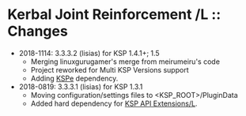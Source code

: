 # Kerbal Joint Reinforcement /L :: Changes

* 2018-1114: 3.3.3.2 (lisias) for KSP 1.4.1+; 1.5
	+ Merging linuxgurugamer's merge from meirumeiru's code
	+ Project reworked for Multi KSP Versions support
	+ Adding [KSPe](https://github.com/net-lisias-ksp/KSPAPIExtensions) dependency.
* 2018-0819: 3.3.3.1 (lisias) for KSP 1.3.1
	+ Moving configuration/settings files to <KSP_ROOT>/PluginData 
	+ Added hard dependency for [KSP API Extensions/L](https://github.com/net-lisias-ksp/KSPAPIExtensions).
